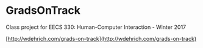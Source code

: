 # GradsOnTrack

Class project for EECS 330: Human-Computer Interaction - Winter 2017

[http://wdehrich.com/grads-on-track](http://wdehrich.com/grads-on-track)
